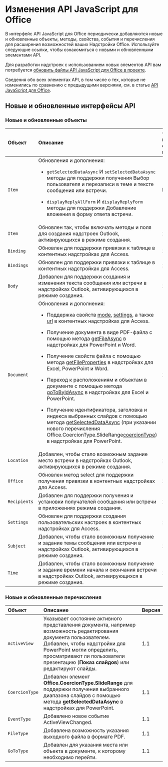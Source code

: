 # <a name="whats-changed-in-the-javascript-api-for-office"></a>Изменения API JavaScript для Office

В интерфейс API JavaScript для Office периодически добавляются новые и обновленные объекты, методы, свойства, события и перечисления для расширения возможностей ваших Надстройки Office. Используйте следующие ссылки, чтобы ознакомиться с новыми и обновленными элементами API.

Для разработки надстроек с использованием новых элементов API вам потребуется [обновить файлы API JavaScript для Office в проекте](https://docs.microsoft.com/office/dev/add-ins/develop/update-your-javascript-api-for-office-and-manifest-schema-version).

Сведения обо всех элементах API, в том числе о тех, которые не изменились по сравнению с предыдущими версиями, см. в статье [API JavaScript для Office](javascript-api-for-office.md).

## <a name="new-and-updated-apis"></a>Новые и обновленные интерфейсы API

### <a name="new-and-updated-objects"></a>Новые и обновленные объекты

|**Объект**|**Описание**|**Добавленная или обновленная версия **|
|:-----|:-----|:-----|
|`Item`|Обновления и дополнения:<br><ul><li><p>`getSelectedDataAsync` И `setSelectedDataAsync` методы для поддержки получения Выбор пользователя и перезаписи в теме и тексте сообщения или встречи.</p></li><li><p>`displayReplyAllForm` И `displayReplyForm` методы для поддержки Добавление вложения в форму ответа встречи.</p></li></ul>|Mailbox 1.2|
|`Item`|Обновлен так, чтобы включать методы и поля для создания надстроек Outlook, активирующихся в режиме создания. |1.1|
|`Binding`|Обновлен для поддержки привязки к таблице в контентных надстройках для Access.|1.1|
|`Bindings`|Обновлен для поддержки привязки к таблице в контентных надстройках для Access.|1.1|
|`Body`|Добавлен для поддержки создания и изменения текста сообщения или встречи в надстройках Outlook, активирующихся в режиме создания.|1.1|
|`Document`|Обновления и дополнения: <ul><li><p>Поддержка свойств <a href="https://docs.microsoft.com/javascript/api/office/office.document?view=office-js" target="_blank">mode</a>, <a href="https://docs.microsoft.com/javascript/api/office/office.document?view=office-js#settings" target="_blank">settings</a>, а также <a href="https://docs.microsoft.com/javascript/api/office/office.document?view=office-js" target="_blank">url</a> в контентных надстройках для Access.</p></li><li><p>Получение документа в виде PDF-файла с помощью метода <a href="https://docs.microsoft.com/javascript/api/office/office.document?view=office-js#getfileasync-filetype--options--callback-" target="_blank">getFileAsync</a> в надстройках для PowerPoint и Word.</p></li><li><p>Получение свойств файла с помощью метода <a href="https://docs.microsoft.com/javascript/api/office/office.document?view=office-js#getfilepropertiesasync-options--callback-" target="_blank">getFileProperties</a> в надстройках для Excel, PowerPoint и Word.</p></li><li><p>Переход к расположениям и объектам в документе с помощью метода <a href="https://docs.microsoft.com/javascript/api/office/office.document?view=office-js#gotobyidasync-id--gototype--options--callback-" target="_blank">goToByldAsync</a> в надстройках для Excel и PowerPoint.</p></li><li><p>Получение идентификатора, заголовка и индекса выбранных слайдов с помощью метода <a href="https://docs.microsoft.com/javascript/api/office/office.document?view=office-js#getselecteddataasync-coerciontype--options--callback-" target="_blank">getSelectedDataAsync</a> (при указании нового перечисления <span class="keyword">Office.CoercionType.SlideRange</span><a href="https://docs.microsoft.com/javascript/api/office/office.coerciontype?view=office-js" target="_blank">coercionType</a>) в надстройках для PowerPoint.</p></li></ul>|1.1|
|`Location`|Добавлен, чтобы стало возможным задание место встречи в надстройках Outlook, активирующихся в режиме создания.|1.1|
|`Office`|Обновлен метод select для поддержки получения привязки в контентных надстройках для Access.|1.1|
|`Recipients`|Добавлен для поддержки получения и установки получателей сообщения или встречи в приложениях режима создания.|1.1|
|`Settings`|Обновлен для поддержки создания пользовательских настроек в контентных надстройках для Access.|1.1|
|`Subject`|Добавлен, чтобы стало возможным получение и задание темы сообщения или встречи в надстройках Outlook, активирующихся в режиме создания.|1.1|
|`Time`|Добавлен, чтобы стало возможным получение и задание времени начала и окончания встречи в надстройках Outlook, активирующихся в режиме создания.|1.1|

### <a name="new-and-updated-enumerations"></a>Новые и обновленные перечисления

|**Объект**|**Описание**|**Версия**|
|:-----|:-----|:-----|
|`ActiveView`|Указывает состояние активного представления документа, например возможность редактирования документа пользователем. Добавлен, чтобы надстройки для PowerPoint могли определить, просматривают ли пользователи презентацию (**Показ слайдов**) или редактируют слайды. |1.1|
|`CoercionType`|Добавлен элемент **Office.CoercionType.SlideRange** для поддержки получения выбранного диапазона слайдов с помощью метода **getSelectedDataAsync** в надстройках для PowerPoint.|1.1|
|`EventType`|Добавлено новое событие ActiveViewChanged.|1.1|
|`FileType`|Добавлена возможность указания выходного файла в формате PDF.|1.1|
|`GoToType`|Добавлен для указания места или объекта в документе, к которому необходимо перейти.|1.1|

